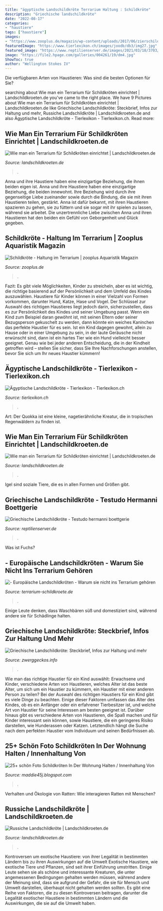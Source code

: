 ```yaml
---
title: "ägyptische Landschildkröte Terrarium Haltung : Schildkröte"
description: "Griechische landschildkröte"
date: "2022-08-17"
categories:
- "haustiere"
tags: ["haustiere"]
images:
- "https://www.zooplus.de/magazin/wp-content/uploads/2017/06/zierschildkröte.jpg"
featuredImage: "https://www.tierlexikon.ch/images/joodb/db3/img27.jpg"
featured_image: "https://www.reptilienserver.de/images/2021/03/18/3703/griechische-landschildkroete-testudo-hermanni-boettgerie_1.jpg"
image: "https://file2.hpage.com/galleries/004261/19/dm4.jpg"
ShowToc: true
author: "Wellington Stokes IV"
---
```



Die verfügbaren Arten von Haustieren: Was sind die besten Optionen für Sie?

	

		
searching about Wie man ein Terrarium für Schildkröten einrichtet | Landschildkroeten.de you've came to the right place. We have 9 Pictures about Wie man ein Terrarium für Schildkröten einrichtet | Landschildkroeten.de like Griechische Landschildkröte: Steckbrief, Infos zur Haltung und mehr, Russiche Landschildkröte | Landschildkroeten.de and also Ägyptische Landschildkröte - Tierlexikon - Tierlexikon.ch. Read more:
		
    
## Wie Man Ein Terrarium Für Schildkröten Einrichtet | Landschildkroeten.de

<img loading=lazy src="https://www.landschildkroeten.de/haltung/wp-content/uploads/2017/08/Wasserschale-im-Terrarium.jpg" onerror="this.onerror=null;this.src='https://tse2.mm.bing.net/th?id=OIP.yprkCp2gJDAWEuiTt6lFXQHaE7&amp;pid=15.1';" alt="Wie man ein Terrarium für Schildkröten einrichtet | Landschildkroeten.de">

_Source: landschildkroeten.de_

>. 

	

Anna und ihre Haustiere haben eine einzigartige Beziehung, die ihnen beiden eigen ist.
Anna und ihre Haustiere haben eine einzigartige Beziehung, die beiden innewohnt. Ihre Beziehung wird durch ihre gegenseitige Liebe zueinander sowie durch die Bindung, die sie mit ihren Haustieren teilen, gestärkt. Anna ist dafür bekannt, mit ihren Haustieren spazieren zu gehen, sie zu füttern und sie sogar mit ihr spielen zu lassen, während sie arbeitet. Die unzertrennliche Liebe zwischen Anna und ihren Haustieren hat den beiden ein Gefühl von Geborgenheit und Glück gegeben.

    
## Schildkröte - Haltung Im Terrarium | Zooplus Aquaristik Magazin

<img loading=lazy src="https://www.zooplus.de/magazin/wp-content/uploads/2017/06/zierschildkröte.jpg" onerror="this.onerror=null;this.src='https://tse1.mm.bing.net/th?id=OIP.bzS4JXR-MAWPTEumT_V1IgHaFR&amp;pid=15.1';" alt="Schildkröte - Haltung im Terrarium | zooplus Aquaristik Magazin">

_Source: zooplus.de_

>. 

	

Fazit: Es gibt viele Möglichkeiten, Kinder zu streicheln, aber es ist wichtig, die richtige basierend auf der Persönlichkeit und dem Umfeld des Kindes auszuwählen.
Haustiere für Kinder können in einer Vielzahl von Formen vorkommen, darunter Hund, Katze, Hase und Vogel. Der Schlüssel zur Auswahl des richtigen Haustieres liegt jedoch darin, sicherzustellen, dass es zur Persönlichkeit des Kindes und seiner Umgebung passt. Wenn ein Kind zum Beispiel daran gewöhnt ist, mit seinen Eltern oder seiner Bezugsperson gekuschelt zu werden, dann könnte ein weiches Kaninchen das perfekte Haustier für es sein. Ist ein Kind dagegen gewohnt, allein zu Hause oder in einer Umgebung zu sein, in der laute Geräusche nicht erwünscht sind, dann ist ein hartes Tier wie ein Hund vielleicht besser geeignet. Genau wie bei jeder anderen Entscheidung, die in der Kindheit getroffen wird – stellen Sie sicher, dass Sie Ihre Nachforschungen anstellen, bevor Sie sich um Ihr neues Haustier kümmern!

    
## Ägyptische Landschildkröte - Tierlexikon - Tierlexikon.ch

<img loading=lazy src="https://www.tierlexikon.ch/images/joodb/db3/img27.jpg" onerror="this.onerror=null;this.src='https://tse1.mm.bing.net/th?id=OIP.lfwECmfX8M2A4vOi1BNTcAHaFj&amp;pid=15.1';" alt="Ägyptische Landschildkröte - Tierlexikon - Tierlexikon.ch">

_Source: tierlexikon.ch_

>. 

	

Art: Der Quokka ist eine kleine, nagetierähnliche Kreatur, die in tropischen Regenwäldern zu finden ist.

    
## Wie Man Ein Terrarium Für Schildkröten Einrichtet | Landschildkroeten.de

<img loading=lazy src="https://www.landschildkroeten.de/haltung/wp-content/uploads/2017/08/Babyschildkröte-im-Terrarium.jpg" onerror="this.onerror=null;this.src='https://tse1.mm.bing.net/th?id=OIP.ytY5spcC_iS7reSjPH8j-AHaE7&amp;pid=15.1';" alt="Wie man ein Terrarium für Schildkröten einrichtet | Landschildkroeten.de">

_Source: landschildkroeten.de_

>. 

	

Igel sind soziale Tiere, die es in allen Formen und Größen gibt.

    
## Griechische Landschildkröte - Testudo Hermanni Boettgerie

<img loading=lazy src="https://www.reptilienserver.de/images/2021/03/18/3703/griechische-landschildkroete-testudo-hermanni-boettgerie_1.jpg" onerror="this.onerror=null;this.src='https://tse1.mm.bing.net/th?id=OIP.DypAE_A4tIuw4q2-MrLd_gHaEK&amp;pid=15.1';" alt="Griechische Landschildkröte - Testudo hermanni boettgerie">

_Source: reptilienserver.de_

>. 

	

Was ist Fuchs?

    
## - Europäische Landschildkröten - Warum Sie Nicht Ins Terrarium Gehören

<img loading=lazy src="https://file2.hpage.com/galleries/004261/19/dm4.jpg" onerror="this.onerror=null;this.src='https://tse3.mm.bing.net/th?id=OIP.9RV9clX3whPrpnbRQq6RNAAAAA&amp;pid=15.1';" alt="- Europäische Landschildkröten - Warum sie nicht ins Terrarium gehören">

_Source: terrarium-schildkroete.de_

>. 

	

Einige Leute denken, dass Waschbären süß und domestiziert sind, während andere sie für Schädlinge halten.

    
## Griechische Landschildkröte: Steckbrief, Infos Zur Haltung Und Mehr

<img loading=lazy src="https://www.zwerggeckos.info/wp-content/uploads/2018/03/griechische-landschildkroete.jpg" onerror="this.onerror=null;this.src='https://tse1.mm.bing.net/th?id=OIP.D338ZJynIaFsz0V32piwgwHaE7&amp;pid=15.1';" alt="Griechische Landschildkröte: Steckbrief, Infos zur Haltung und mehr">

_Source: zwerggeckos.info_

>. 

	

Wie man das richtige Haustier für ein Kind auswählt: Erwachsene und Kinder, verschiedene Arten von Haustieren, welches Alter ist das beste Alter, um sich um ein Haustier zu kümmern, ein Haustier mit einer anderen Person zu teilen?
Bei der Auswahl des richtigen Haustiers für ein Kind gibt es viele Dinge zu beachten. Einige dieser Faktoren umfassen das Alter des Kindes, ob es ein Anfänger oder ein erfahrener Tierbesitzer ist, und welche Art von Haustier für seine Interessen am besten geeignet ist. Darüber hinaus gibt es verschiedene Arten von Haustieren, die Spaß machen und für Kinder interessant sein können, sowie Haustiere, die ein geringeres Risiko darstellen, wie Hunderassen oder Katzen. Letztendlich hängt die Suche nach dem perfekten Haustier vom Individuum und seinen Bedürfnissen ab.

    
## 25+ Schön Foto Schildkröten In Der Wohnung Halten / Innenhaltung Von

<img loading=lazy src="https://www.zdf.de/assets/aegyptische-landschildkroete-100~2400x1350?cb=1531468871809" onerror="this.onerror=null;this.src='https://tse2.mm.bing.net/th?id=OIP.44W5XRe6fg6GX6U2KiqY0QHaEK&amp;pid=15.1';" alt="25+ schön Foto Schildkröten In Der Wohnung Halten / Innenhaltung Von">

_Source: maddie45j.blogspot.com_

>. 

	

Verhalten und Ökologie von Ratten: Wie interagieren Ratten mit Menschen?

    
## Russiche Landschildkröte | Landschildkroeten.de

<img loading=lazy src="https://www.landschildkroeten.de/haltung/wp-content/uploads/2019/06/Russiche-Landschildkröte.jpg" onerror="this.onerror=null;this.src='https://tse1.mm.bing.net/th?id=OIP.4lmhIjqZIQXD-iu-ftLTpAHaEK&amp;pid=15.1';" alt="Russiche Landschildkröte | Landschildkroeten.de">

_Source: landschildkroeten.de_

>. 

	

Kontroversen um exotische Haustiere: von ihrer Legalität in bestimmten Ländern bis zu ihren Auswirkungen auf die Umwelt
Exotische Haustiere, wie exotische Tiere und Pflanzen, sind seit ihrer Einführung umstritten. Einige Leute sehen sie als schöne und interessante Kreaturen, die unter angemessenen Bedingungen gehalten werden müssen, während andere der Meinung sind, dass sie aufgrund der Gefahr, die sie für Mensch und Umwelt darstellen, überhaupt nicht gehalten werden sollten. Es gibt eine Reihe von Faktoren, die zu diesen Kontroversen beitragen, darunter die Legalität exotischer Haustiere in bestimmten Ländern und die Auswirkungen, die sie auf die Umwelt haben.

